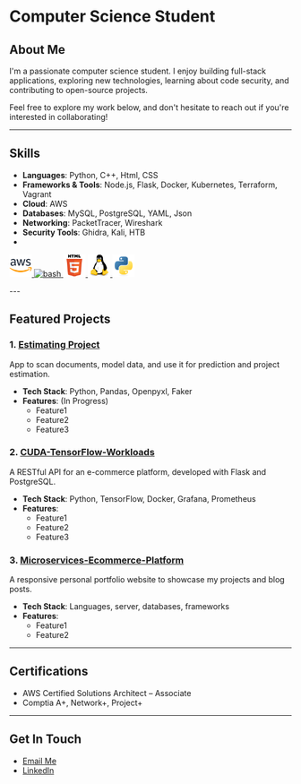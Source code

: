 # Computer Science Student

## About Me

I'm a passionate computer science student. I enjoy building full-stack applications, exploring new technologies, learning about code security, and contributing to open-source projects.

Feel free to explore my work below, and don't hesitate to reach out if you're interested in collaborating!

---

## Skills

- **Languages**: Python, C++, Html, CSS
- **Frameworks & Tools**: Node.js, Flask, Docker, Kubernetes, Terraform, Vagrant
- **Cloud**: AWS
- **Databases**: MySQL, PostgreSQL, YAML, Json
- **Networking**: PacketTracer, Wireshark
- **Security Tools**: Ghidra, Kali, HTB
- 
<p align="left"> <a href="https://aws.amazon.com" target="_blank" rel="noreferrer"> <img src="https://raw.githubusercontent.com/devicons/devicon/master/icons/amazonwebservices/amazonwebservices-original-wordmark.svg" alt="aws" width="40" height="40"/> </a> <a href="https://www.gnu.org/software/bash/" target="_blank" rel="noreferrer"> <img src="https://www.vectorlogo.zone/logos/gnu_bash/gnu_bash-icon.svg" alt="bash" width="40" height="40"/> </a> <a href="https://www.w3.org/html/" target="_blank" rel="noreferrer"> <img src="https://raw.githubusercontent.com/devicons/devicon/master/icons/html5/html5-original-wordmark.svg" alt="html5" width="40" height="40"/> </a> <a href="https://www.linux.org/" target="_blank" rel="noreferrer"> <img src="https://raw.githubusercontent.com/devicons/devicon/master/icons/linux/linux-original.svg" alt="linux" width="40" height="40"/> </a> <a href="https://www.python.org" target="_blank" rel="noreferrer"> <img src="https://raw.githubusercontent.com/devicons/devicon/master/icons/python/python-original.svg" alt="python" width="40" height="40"/> </a> </p>
---

## Featured Projects

### 1. [Estimating Project](https://github.com/l0tkaa/EstimatingProject)
App to scan documents, model data, and use it for prediction and project estimation.

- **Tech Stack**: Python, Pandas, Openpyxl, Faker
- **Features**:
  (In Progress)
  - Feature1
  - Feature2
  - Feature3

### 2. [CUDA-TensorFlow-Workloads](https://github.com/yourusername/ecommerce-api)
A RESTful API for an e-commerce platform, developed with Flask and PostgreSQL.

- **Tech Stack**: Python, TensorFlow, Docker, Grafana, Prometheus
- **Features**:
  - Feature1
  - Feature2
  - Feature3

### 3. [Microservices-Ecommerce-Platform](https://github.com/yourusername/portfolio)
A responsive personal portfolio website to showcase my projects and blog posts.

- **Tech Stack**: Languages, server, databases, frameworks
- **Features**:
  - Feature1
  - Feature2

---

## Certifications
- AWS Certified Solutions Architect – Associate
- Comptia A+, Network+, Project+ 

---

## Get In Touch

- [Email Me](mailto:youremail@example.com)
- [LinkedIn](https://www.linkedin.com/in/yourlinkedin)






</ul>
</p>


<!---
l0tkaa/l0tkaa is a ✨ special ✨ repository because its `README.md` (this file) appears on your GitHub profile.
You can click the Preview link to take a look at your changes.
--->
